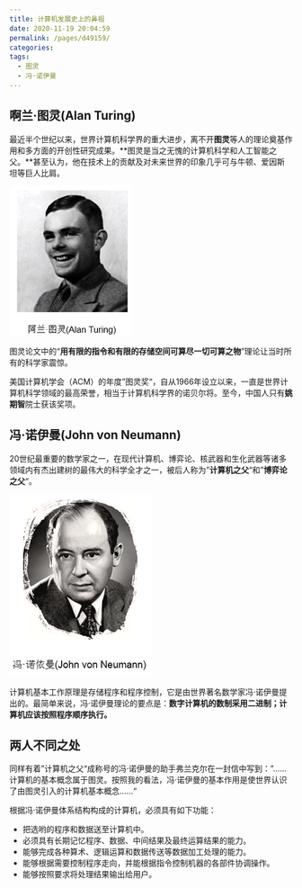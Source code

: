 ```yaml
---
title: 计算机发展史上的鼻祖
date: 2020-11-19 20:04:59
permalink: /pages/d49159/
categories:
tags:
  - 图灵
  - 冯·诺伊曼
---
```




## 啊兰·图灵(Alan Turing)

​		最近半个世纪以来，世界计算机科学界的重大进步，离不开**图灵**等人的理论奠基作用和多方面的开创性研究成果。**图灵是当之无愧的计算机科学和人工智能之父。**甚至认为，他在技术上的贡献及对未来世界的印象几乎可与牛顿、爱因斯坦等巨人比肩。

![image-20201119200645934](https://raw.githubusercontent.com/SaulJWu/images/main/20201119200645.png)

​		图灵论文中的“**用有限的指令和有限的存储空间可算尽一切可算之物**”理论让当时所有的科学家震惊。



​		美国计算机学会（ACM）的年度”图灵奖“，自从1966年设立以来，一直是世界计算机科学领域的最高荣誉，相当于计算机科学界的诺贝尔将。至今，中国人只有**姚期智**院士获该奖项。



## 冯·诺伊曼(John von Neumann)

​		20世纪最重要的数学家之一，在现代计算机、博弈论、核武器和生化武器等诸多领域内有杰出建树的最伟大的科学全才之一，被后人称为”**计算机之父**“和”**博弈论之父**“。

![image-20201119210841856](https://raw.githubusercontent.com/SaulJWu/images/main/20201119210841.png)

​		计算机基本工作原理是存储程序和程序控制，它是由世界著名数学家冯·诺伊曼提出的。最简单来说，冯·诺伊曼理论的要点是：**数字计算机的数制采用二进制；计算机应该按照程序顺序执行。**



## 两人不同之处

​		同样有着”计算机之父“成称号的冯·诺伊曼的助手弗兰克尔在一封信中写到：”……计算机的基本概念属于图灵。按照我的看法，冯·诺伊曼的基本作用是使世界认识了由图灵引入的计算机基本概念……“		





根据冯·诺伊曼体系结构构成的计算机，必须具有如下功能：

- 把选哟的程序和数据送至计算机中。
- 必须具有长期记忆程序、数据、中间结果及最终运算结果的能力。
- 能够完成各种算术、逻辑运算和数据传送等数据加工处理的能力。
- 能够根据需要控制程序走向，并能根据指令控制机器的各部件协调操作。
- 能够按照要求将处理结果输出给用户。

